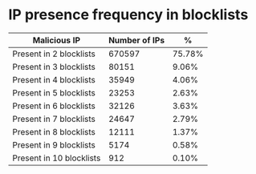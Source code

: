 # IP presence frequency in blocklists
| Malicious IP | Number of IPs | % |
|----|----|----|
| Present in 2 blocklists | 670597 | 75.78% |
| Present in 3 blocklists | 80151 | 9.06% |
| Present in 4 blocklists | 35949 | 4.06% |
| Present in 5 blocklists | 23253 | 2.63% |
| Present in 6 blocklists | 32126 | 3.63% |
| Present in 7 blocklists | 24647 | 2.79% |
| Present in 8 blocklists | 12111 | 1.37% |
| Present in 9 blocklists | 5174 | 0.58% |
| Present in 10 blocklists | 912 | 0.10% |
